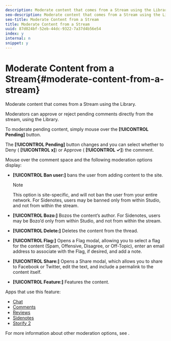 ```yaml
---
description: Moderate content that comes from a Stream using the Library.
seo-description: Moderate content that comes from a Stream using the Library.
seo-title: Moderate Content from a Stream
title: Moderate Content from a Stream
uuid: 87d024bf-52eb-44dc-9322-7a37d4b56e54
index: y
internal: n
snippet: y
---
```


# Moderate Content from a Stream{#moderate-content-from-a-stream}

Moderate content that comes from a Stream using the Library.

Moderators can approve or reject pending comments directly from the stream, using the Library.

To moderate pending content, simply mouse over the **[!UICONTROL Pending]** button.

The **[!UICONTROL Pending]** button changes and you can select whether to Deny ( **[!UICONTROL x]**) or Approve ( **[!UICONTROL ✓]**) the comment.

Mouse over the comment space and the following moderation options display:

* **[!UICONTROL Ban user:]** bans the user from adding content to the site.

  >[!NOTE]
  >
  >This option is site-specific, and will not ban the user from your entire network. For Sidenotes, users may be banned only from within Studio, and not from within the stream.

* **[!UICONTROL Bozo:]** Bozos the content’s author. For Sidenotes, users may be Bozo’d only from within Studio, and not from within the stream.
* **[!UICONTROL Delete:]** Deletes the content from the thread.
* **[!UICONTROL Flag:]** Opens a Flag modal, allowing you to select a flag for the content (Spam, Offensive, Disagree, or Off-Topic), enter an email address to associate with the Flag, if desired, and add a note.
* **[!UICONTROL Share:]** Opens a Share modal, which allows you to share to Facebook or Twitter, edit the text, and include a permalink to the content itself.
* **[!UICONTROL Feature:]** Features the content.

<a id="section_blk_ccj_h1b"></a>

Apps that use this feature:

* [Chat](../c-chat-app/c-chat-app.md#c_chat_app)
* [Comments](c_comments_app.md#c_comments_app)
* [Reviews](../c-reviews-app/c-reviews-app.md#c_reviews_app)
* [Sidenotes](../c-sidenotes-app/c-sidenotes-app.md#c_sidenotes_app)
* [Storify 2](../c-storify2/c-storify2.md#c_storify2)

For more information about other moderation options, see [](../c-about-moderation/c-about-moderation.md#c_about_moderation).
